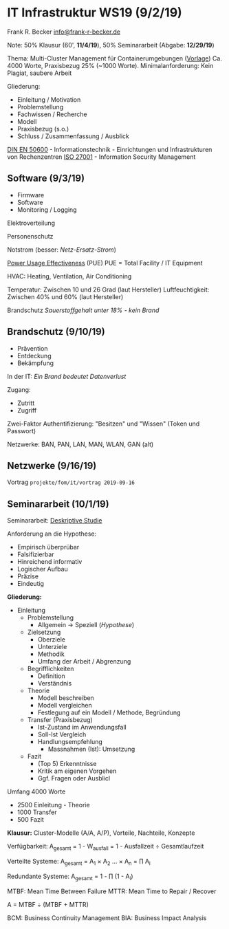 # IT Infrastruktur WS19 (9/2/19)

Frank R. Becker
info@frank-r-becker.de

Note: 50% Klausur (60', **11/4/19**), 50% Seminararbeit (Abgabe: **12/29/19**)

Thema: Multi-Cluster Management für Containerumgebungen ([Vorlage](https://www.overleaf.com/latex/templates/latex-vorlage-einer-semiararbeit/vxfrnfczdvnq))
Ca. 4000 Worte, Praxisbezug 25% (~1000 Worte). Minimalanforderung: Kein Plagiat, saubere Arbeit

Gliederung:
- Einleitung / Motivation
- Problemstellung
- Fachwissen / Recherche
- Modell
- Praxisbezug (s.o.)
- Schluss / Zusammenfassung / Ausblick



[DIN EN 50600](https://www.din.de/de/mitwirken/normenausschuesse/dke/normen/wdc-beuth:din21:306267564) - Informationstechnik - Einrichtungen und Infrastrukturen von Rechenzentren
[ISO 27001](https://www.iso.org/isoiec-27001-information-security.html) - Information Security Management

## Software (9/3/19)

- Firmware
- Software
- Monitoring / Logging

Elektroverteilung

Personenschutz

Notstrom (besser: *Netz-Ersatz-Strom*)

[Power Usage Effectiveness](https://www.42u.com/measurement/pue-dcie.htm) (PUE) 
PUE = Total Facility / IT Equipment

HVAC: Heating, Ventilation, Air Conditioning

Temperatur: Zwischen 10 und 26 Grad (laut Hersteller)
Luftfeuchtigkeit: Zwischen 40% und 60% (laut Hersteller)

Brandschutz
*Sauerstoffgehalt unter 18% - kein Brand*

## Brandschutz (9/10/19)

- Prävention
- Entdeckung
- Bekämpfung

In der IT: *Ein Brand bedeutet Datenverlust*

Zugang:
- Zutritt
- Zugriff

Zwei-Faktor Authentifizierung: "Besitzen" und "Wissen" (Token und Passwort)

Netzwerke: BAN, PAN, LAN, MAN, WLAN, GAN (alt)

## Netzwerke (9/16/19)

Vortrag    `projekte/fom/it/vortrag 2019-09-16`

## Seminararbeit (10/1/19)

Seminararbeit: [Deskriptive Studie](https://de.wikipedia.org/wiki/Deskriptive_Studie)

Anforderung an die Hypothese:
- Empirisch überprübar
- Falsifizierbar
- Hinreichend informativ
- Logischer Aufbau
- Präzise
- Eindeutig

**Gliederung:**
- Einleitung
	- Problemstellung
		- Allgemein -> Speziell (*Hypothese*)
	- Zielsetzung
		- Oberziele
		- Unterziele
		- Methodik
		- Umfang der Arbeit / Abgrenzung
	- Begrifflichkeiten
		- Definition
		- Verständnis
	- Theorie
		- Modell beschreiben
		- Modell vergleichen
		- Festlegung auf ein Modell / Methode, Begründung
	- Transfer (Praxisbezug)
		- Ist-Zustand im Anwendungsfall
		- Soll-Ist Vergleich
		- Handlungsempfehlung
			- Massnahmen (Ist): Umsetzung
	- Fazit
		- (Top 5) Erkenntnisse
		- Kritik am eigenen Vorgehen
		- Ggf. Fragen oder Ausblicl

Umfang 4000 Worte
- 2500 Einleitung - Theorie
- 1000 Transfer
- 500 Fazit

**Klausur:** Cluster-Modelle (A/A, A/P), Vorteile, Nachteile, Konzepte

Verfügbarkeit:    A<sub>gesamt</sub> = 1 - W<sub>ausfall</sub> = 1 - Ausfallzeit &divide; Gesamtlaufzeit

Verteilte Systeme: A<sub>gesamt</sub> = A<sub>1</sub> &times; A<sub>2</sub> ... &times; A<sub>n</sub> = &prod; A<sub>i</sub>

Redundante Systeme: A<sub>gesamt</sub> = 1 - &prod; (1 - A<sub>i</sub>)

MTBF: Mean Time Between Failure
MTTR: Mean Time to Repair / Recover

A = MTBF &divide; (MTBF + MTTR)

BCM: Business Continuity Management
BIA: Business Impact Analysis




<!--stackedit_data:
eyJoaXN0b3J5IjpbLTYxNTg0NjMzNCwxMDg5NTc2OTI1LC04OT
AxOTk4ODEsNzMwOTk4MTE2XX0=
-->